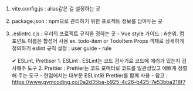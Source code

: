 1. vite.config.js : alias같은 걸 설정하는 곳

2. package.json : npm으로 관리하기 위한 프로젝트 정보를 담아두는 곳

3. .eslintrc.cjs : 우리의 프로젝트 규칙을 정하는 곳 - 
    Vue style 가이드 : 
        A순위. 컴포넌트 이름은 합성어 사용 ex. todo-item or TodoItem
                Props 객체로 상세하게 정의하기
    eslint 규칙 설정 : user guide - rule

    ✔ ESLint, Prettiser
        1. ESLint : ESLint는 코드 검사기로 코드에 에러가 있는지 검사해주 도구
        2. Prettier : Prettier는 코드 포매터로 코드를 일관성있고 예쁘게 정렬해 주는 도구
            - 현업에서는 대부분 ESLint와 Prettier를 함께 사용
            - 참고 : https://www.gymcoding.co/0a2d35ba-b925-4c26-b425-7e53bba218f7